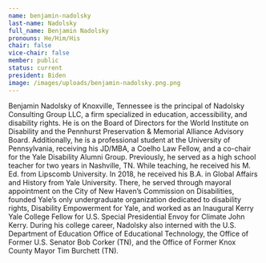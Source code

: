 ```yaml
---
name: benjamin-nadolsky
last-name: Nadolsky
full_name: Benjamin Nadolsky
pronouns: He/Him/His
chair: false
vice-chair: false
member: public
status: current
president: Biden
image: /images/uploads/benjamin-nadolsky.png.png
---
```

Benjamin Nadolsky of Knoxville, Tennessee is the principal of Nadolsky Consulting Group LLC, a firm specialized in education, accessibility, and disability rights.  He is on the Board of Directors for the World Institute on Disability and the Pennhurst Preservation & Memorial Alliance Advisory Board.  Additionally, he is a professional student at the University of Pennsylvania, receiving his JD/MBA, a Coelho Law Fellow, and a co-chair for the Yale Disability Alumni Group.  Previously, he served as a high school teacher for two years in Nashville, TN.  While teaching, he received his M. Ed. from Lipscomb University. In 2018, he received his B.A. in Global Affairs and History from Yale University.  There, he served through mayoral appointment on the City of New Haven’s Commission on Disabilities, founded Yale’s only undergraduate organization dedicated to disability rights, Disability Empowerment for Yale, and worked as an Inaugural Kerry Yale College Fellow for U.S. Special Presidential Envoy for Climate John Kerry.  During his college career, Nadolsky also interned with the U.S. Department of Education Office of Educational Technology, the Office of Former U.S. Senator Bob Corker (TN), and the Office of Former Knox County Mayor Tim Burchett (TN).